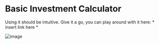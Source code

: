 # Basic Investment Calculator
Using it should be intuitive. 
Give it a go, you can play around with it here: * insert link here *

![image](https://github.com/StefanCitiriga/React-Investment-Calculator/assets/57890672/be0411df-fab4-4204-a06d-9c8282c59779)
